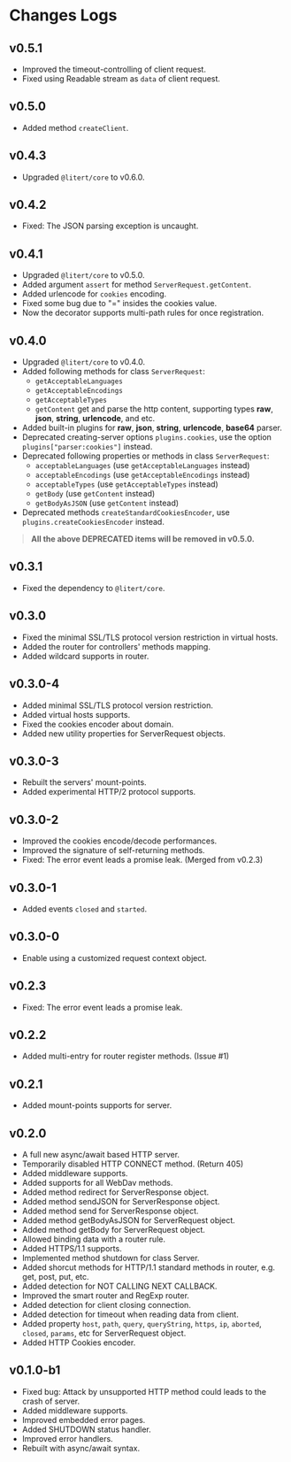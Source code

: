 # Changes Logs

## v0.5.1

- Improved the timeout-controlling of client request.
- Fixed using Readable stream as `data` of client request.

## v0.5.0

- Added method `createClient`.

## v0.4.3

- Upgraded `@litert/core` to v0.6.0.

## v0.4.2

- Fixed: The JSON parsing exception is uncaught.

## v0.4.1

- Upgraded `@litert/core` to v0.5.0.
- Added argument `assert` for method `ServerRequest.getContent`.
- Added urlencode for `cookies` encoding.
- Fixed some bug due to "=" insides the cookies value.
- Now the decorator supports multi-path rules for once registration.

## v0.4.0

- Upgraded `@litert/core` to v0.4.0.
- Added following methods for class `ServerRequest`:
  - `getAcceptableLanguages`
  - `getAcceptableEncodings`
  - `getAcceptableTypes`
  - `getContent` get and parse the http content, supporting types **raw**,
    **json**, **string**, **urlencode**, and etc.
- Added built-in plugins for **raw**, **json**, **string**, **urlencode**, 
  **base64** parser.
- Deprecated creating-server options `plugins.cookies`, use the option
  `plugins["parser:cookies"]` instead.
- Deprecated following properties or methods in class `ServerRequest`:
  - `acceptableLanguages` (use `getAcceptableLanguages` instead)
  - `acceptableEncodings` (use `getAcceptableEncodings` instead)
  - `acceptableTypes` (use `getAcceptableTypes` instead)
  - `getBody` (use `getContent` instead)
  - `getBodyAsJSON` (use `getContent` instead)
- Deprecated methods `createStandardCookiesEncoder`, use
  `plugins.createCookiesEncoder` instead.

> **All the above DEPRECATED items will be removed in v0.5.0.**

## v0.3.1

- Fixed the dependency to `@litert/core`.

## v0.3.0

- Fixed the minimal SSL/TLS protocol version restriction in virtual hosts.
- Added the router for controllers' methods mapping.
- Added wildcard supports in router.

## v0.3.0-4

- Added minimal SSL/TLS protocol version restriction.
- Added virtual hosts supports.
- Fixed the cookies encoder about domain.
- Added new utility properties for ServerRequest objects.

## v0.3.0-3

- Rebuilt the servers' mount-points.
- Added experimental HTTP/2 protocol supports.

## v0.3.0-2

- Improved the cookies encode/decode performances.
- Improved the signature of self-returning methods.
- Fixed: The error event leads a promise leak. (Merged from v0.2.3)

## v0.3.0-1

- Added events `closed` and `started`.

## v0.3.0-0

- Enable using a customized request context object.

## v0.2.3

- Fixed: The error event leads a promise leak.

## v0.2.2

- Added multi-entry for router register methods. (Issue #1)

## v0.2.1

- Added mount-points supports for server.

## v0.2.0

- A full new async/await based HTTP server.
- Temporarily disabled HTTP CONNECT method. (Return 405)
- Added middleware supports.
- Added supports for all WebDav methods.
- Added method redirect for ServerResponse object.
- Added method sendJSON for ServerResponse object.
- Added method send for ServerResponse object.
- Added method getBodyAsJSON for ServerRequest object.
- Added method getBody for ServerRequest object.
- Allowed binding data with a router rule.
- Added HTTPS/1.1 supports.
- Implemented method shutdown for class Server.
- Added shorcut methods for HTTP/1.1 standard methods in router, e.g. get, 
post, put, etc.
- Added detection for NOT CALLING NEXT CALLBACK.
- Improved the smart router and RegExp router.
- Added detection for client closing connection.
- Added detection for timeout when reading data from client.
- Added property `host`, `path`, `query`, `queryString`, `https`, `ip`,
`aborted`, `closed`, `params`, etc for ServerRequest object.
- Added HTTP Cookies encoder.

## v0.1.0-b1

- Fixed bug: Attack by unsupported HTTP method could leads to the crash of
server.
- Added middleware supports.
- Improved embedded error pages.
- Added SHUTDOWN status handler.
- Improved error handlers.
- Rebuilt with async/await syntax.
